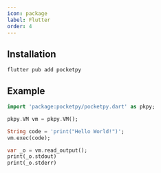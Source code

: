 ```yaml
---
icon: package
label: Flutter
order: 4
---
```


## Installation

```
flutter pub add pocketpy
```

## Example

```dart
import 'package:pocketpy/pocketpy.dart' as pkpy;

pkpy.VM vm = pkpy.VM();

String code = 'print("Hello World!")';
vm.exec(code);

var _o = vm.read_output();
print(_o.stdout)
print(_o.stderr)
```